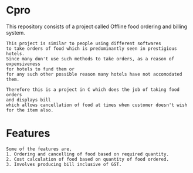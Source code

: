 # Cpro

This repository consists of a project called Offline food ordering and billing system.

    This project is similar to people using different softwares 
    to take orders of food which is predominantly seen in prestigious hotels.
    Since many don't use such methods to take orders, as a reason of expensiveness 
    for hotels to fund them or 
    for any such other possible reason many hotels have not accomodated them.
   
    Therefore this is a project in C which does the job of taking food orders 
    and displays bill 
    which allows cancellation of food at times when customer doesn't wish for the item also.

# Features
    Some of the features are, 
    1. Ordering and cancelling of food based on required quantity.
    2. Cost calculation of food based on quantity of food ordered.
    3. Involves producing bill inclusive of GST.
